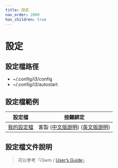 ```yaml
---
title: 設定
nav_order: 2000
has_children: true
---
```


# 設定


## 設定檔路徑

* ~/.config/i3/config
* ~/.config/i3/autostart


## 設定檔範例

| 設定檔 | 按鍵綁定 |
| --- | --- |
| [我的設定檔](https://github.com/samwhelp/note-about-ubuntu-sway/blob/gh-pages/_demo/adjustment-ubuntu-sway/full/ubuntu-sway/config/sway/) | 客製 ([中文版說明](https://samwhelp.github.io/note-about-ubuntu-sway/read/scenario/main.html)) ([英文版說明](https://github.com/samwhelp/note-about-ubuntu-sway/blob/gh-pages/_demo/adjustment-ubuntu-sway/full/ubuntu-sway/spec-keybind.md)) |


## 設定檔文件說明

> 可以參考「i3wm / [User’s Guide](https://i3wm.org/docs/userguide.html)」
